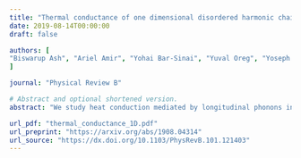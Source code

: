 ```yaml
---
title: "Thermal conductance of one dimensional disordered harmonic chains"
date: 2019-08-14T00:00:00
draft: false

authors: [
"Biswarup Ash", "Ariel Amir", "Yohai Bar-Sinai", "Yuval Oreg", "Yoseph Imry"
]

journal: "Physical Review B"

# Abstract and optional shortened version.
abstract: "We study heat conduction mediated by longitudinal phonons in one dimensional disordered harmonic chains. Using scaling properties of the phonon density of states and localization in disordered systems, we find non-trivial scaling of the thermal conductance with the system size. Our findings are corroborated by extensive numerical analysis. We show that a system with strong disorder, characterized by a `heavy-tailed' probability distribution, and with large impedance mismatch between the bath and the system satisfies Fourier's law. We identify a dimensionless scaling parameter, related to the temperature scale and the localization length of the phonons, through which the thermal conductance for different models of disorder and different temperatures follows a universal behavior."

url_pdf: "thermal_conductance_1D.pdf"
url_preprint: "https://arxiv.org/abs/1908.04314"
url_source: "https://dx.doi.org/10.1103/PhysRevB.101.121403"
---
```

